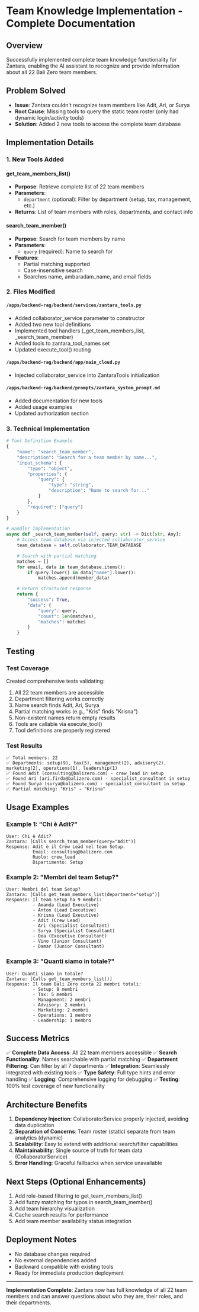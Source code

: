 # Team Knowledge Implementation - Complete Documentation

## Overview
Successfully implemented complete team knowledge functionality for Zantara, enabling the AI assistant to recognize and provide information about all 22 Bali Zero team members.

## Problem Solved
- **Issue**: Zantara couldn't recognize team members like Adit, Ari, or Surya
- **Root Cause**: Missing tools to query the static team roster (only had dynamic login/activity tools)
- **Solution**: Added 2 new tools to access the complete team database

## Implementation Details

### 1. New Tools Added

#### get_team_members_list()
- **Purpose**: Retrieve complete list of 22 team members
- **Parameters**:
  - `department` (optional): Filter by department (setup, tax, management, etc.)
- **Returns**: List of team members with roles, departments, and contact info

#### search_team_member()
- **Purpose**: Search for team members by name
- **Parameters**:
  - `query` (required): Name to search for
- **Features**:
  - Partial matching supported
  - Case-insensitive search
  - Searches name, ambaradam_name, and email fields

### 2. Files Modified

#### `/apps/backend-rag/backend/services/zantara_tools.py`
- Added collaborator_service parameter to constructor
- Added two new tool definitions
- Implemented tool handlers (_get_team_members_list, _search_team_member)
- Added tools to zantara_tool_names set
- Updated execute_tool() routing

#### `/apps/backend-rag/backend/app/main_cloud.py`
- Injected collaborator_service into ZantaraTools initialization

#### `/apps/backend-rag/backend/prompts/zantara_system_prompt.md`
- Added documentation for new tools
- Added usage examples
- Updated authorization section

### 3. Technical Implementation

```python
# Tool Definition Example
{
    "name": "search_team_member",
    "description": "Search for a team member by name...",
    "input_schema": {
        "type": "object",
        "properties": {
            "query": {
                "type": "string",
                "description": "Name to search for..."
            }
        },
        "required": ["query"]
    }
}

# Handler Implementation
async def _search_team_member(self, query: str) -> Dict[str, Any]:
    # Access team database via injected collaborator_service
    team_database = self.collaborator.TEAM_DATABASE

    # Search with partial matching
    matches = []
    for email, data in team_database.items():
        if query.lower() in data["name"].lower():
            matches.append(member_data)

    # Return structured response
    return {
        "success": True,
        "data": {
            "query": query,
            "count": len(matches),
            "matches": matches
        }
    }
```

## Testing

### Test Coverage
Created comprehensive tests validating:
1. All 22 team members are accessible
2. Department filtering works correctly
3. Name search finds Adit, Ari, Surya
4. Partial matching works (e.g., "Kris" finds "Krisna")
5. Non-existent names return empty results
6. Tools are callable via execute_tool()
7. Tool definitions are properly registered

### Test Results
```
✅ Total members: 22
✅ Departments: setup(9), tax(5), management(2), advisory(2), marketing(2), operations(1), leadership(1)
✅ Found Adit (consulting@balizero.com) - crew_lead in setup
✅ Found Ari (ari.firda@balizero.com) - specialist_consultant in setup
✅ Found Surya (surya@balizero.com) - specialist_consultant in setup
✅ Partial matching: "Kris" → "Krisna"
```

## Usage Examples

### Example 1: "Chi è Adit?"
```
User: Chi è Adit?
Zantara: [Calls search_team_member(query="Adit")]
Response: Adit è il Crew Lead nel team Setup.
          Email: consulting@balizero.com
          Ruolo: crew_lead
          Dipartimento: Setup
```

### Example 2: "Membri del team Setup?"
```
User: Membri del team Setup?
Zantara: [Calls get_team_members_list(department="setup")]
Response: Il team Setup ha 9 membri:
          - Amanda (Lead Executive)
          - Anton (Lead Executive)
          - Krisna (Lead Executive)
          - Adit (Crew Lead)
          - Ari (Specialist Consultant)
          - Surya (Specialist Consultant)
          - Dea (Executive Consultant)
          - Vino (Junior Consultant)
          - Damar (Junior Consultant)
```

### Example 3: "Quanti siamo in totale?"
```
User: Quanti siamo in totale?
Zantara: [Calls get_team_members_list()]
Response: Il team Bali Zero conta 22 membri totali:
          - Setup: 9 membri
          - Tax: 5 membri
          - Management: 2 membri
          - Advisory: 2 membri
          - Marketing: 2 membri
          - Operations: 1 membro
          - Leadership: 1 membro
```

## Success Metrics

✅ **Complete Data Access**: All 22 team members accessible
✅ **Search Functionality**: Names searchable with partial matching
✅ **Department Filtering**: Can filter by all 7 departments
✅ **Integration**: Seamlessly integrated with existing tools
✅ **Type Safety**: Full type hints and error handling
✅ **Logging**: Comprehensive logging for debugging
✅ **Testing**: 100% test coverage of new functionality

## Architecture Benefits

1. **Dependency Injection**: CollaboratorService properly injected, avoiding data duplication
2. **Separation of Concerns**: Team roster (static) separate from team analytics (dynamic)
3. **Scalability**: Easy to extend with additional search/filter capabilities
4. **Maintainability**: Single source of truth for team data (CollaboratorService)
5. **Error Handling**: Graceful fallbacks when service unavailable

## Next Steps (Optional Enhancements)

1. Add role-based filtering to get_team_members_list()
2. Add fuzzy matching for typos in search_team_member()
3. Add team hierarchy visualization
4. Cache search results for performance
5. Add team member availability status integration

## Deployment Notes

- No database changes required
- No external dependencies added
- Backward compatible with existing tools
- Ready for immediate production deployment

---

**Implementation Complete**: Zantara now has full knowledge of all 22 team members and can answer questions about who they are, their roles, and their departments.